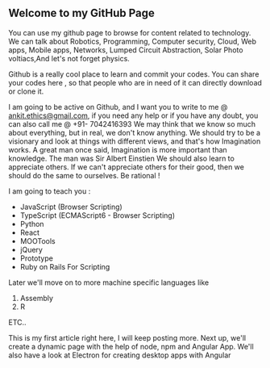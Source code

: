 ## Welcome to my GitHub Page

You can use my github page to browse for content related to technology. We can talk about Robotics, Programming, Computer security, Cloud, Web apps, Mobile apps, Networks, Lumped Circuit Abstraction, Solar Photo voltiacs,And let's not forget physics.

Github is a really cool place to learn and commit your codes. You can share your codes here , so that people who are in need of it can directly download or clone it.

I am going to be active on Github, and I want you to write to me @ ankit.ethics@gmail.com, if you need any help or if you have any doubt, you can also call me @ +91- 7042416393
We may think that we know so much about everything, but in real, we don't know anything. We should try to be a visionary and look at things with different views, and that's how Imagination works.
A great man once said, Imagination is more important than knowledge. The man was Sir Albert Einstien
We should also learn to appreciate others. If we can't appreciate others for their good, then we should do the same to ourselves. Be rational !

I am going to teach you :
- JavaScript (Browser Scripting)
- TypeScript (ECMAScript6 - Browser Scripting)
- Python
- React
- MOOTools
- jQuery
- Prototype
- Ruby on Rails
For Scripting

Later we'll move on to more machine specific languages like
1. Assembly
2. R

ETC..

This is my first article right here, I will keep posting more. Next up, we'll create a dynamic page with the help of node, npm and Angular App. We'll also have a look at Electron for creating desktop apps with Angular 
